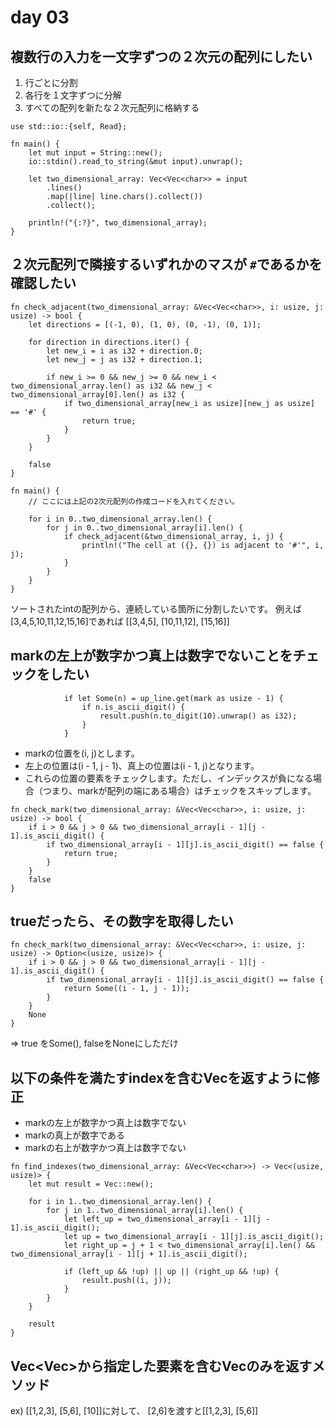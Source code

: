 # day 03

## 複数行の入力を一文字ずつの２次元の配列にしたい
1. 行ごとに分割
2. 各行を１文字ずつに分解
3. すべての配列を新たな２次元配列に格納する

```rust:
use std::io::{self, Read};

fn main() {
    let mut input = String::new();
    io::stdin().read_to_string(&mut input).unwrap();

    let two_dimensional_array: Vec<Vec<char>> = input
        .lines()
        .map(|line| line.chars().collect())
        .collect();

    println!("{:?}", two_dimensional_array);
}
```

## ２次元配列で隣接するいずれかのマスが `#`であるかを確認したい

```rust:
fn check_adjacent(two_dimensional_array: &Vec<Vec<char>>, i: usize, j: usize) -> bool {
    let directions = [(-1, 0), (1, 0), (0, -1), (0, 1)];

    for direction in directions.iter() {
        let new_i = i as i32 + direction.0;
        let new_j = j as i32 + direction.1;

        if new_i >= 0 && new_j >= 0 && new_i < two_dimensional_array.len() as i32 && new_j < two_dimensional_array[0].len() as i32 {
            if two_dimensional_array[new_i as usize][new_j as usize] == '#' {
                return true;
            }
        }
    }

    false
}

fn main() {
    // ここには上記の2次元配列の作成コードを入れてください。

    for i in 0..two_dimensional_array.len() {
        for j in 0..two_dimensional_array[i].len() {
            if check_adjacent(&two_dimensional_array, i, j) {
                println!("The cell at ({}, {}) is adjacent to '#'", i, j);
            }
        }
    }
}
```

ソートされたintの配列から、連続している箇所に分割したいです。
例えば [3,4,5,10,11,12,15,16]であれば [[3,4,5], [10,11,12], [15,16]]

## markの左上が数字かつ真上は数字でないことをチェックをしたい
```rust:
            if let Some(n) = up_line.get(mark as usize - 1) {
                if n.is_ascii_digit() {
                    result.push(n.to_digit(10).unwrap() as i32);
                }
            }
```

- markの位置を(i, j)とします。
- 左上の位置は(i - 1, j - 1)、真上の位置は(i - 1, j)となります。
- これらの位置の要素をチェックします。ただし、インデックスが負になる場合（つまり、markが配列の端にある場合）はチェックをスキップします。

```rust:
fn check_mark(two_dimensional_array: &Vec<Vec<char>>, i: usize, j: usize) -> bool {
	if i > 0 && j > 0 && two_dimensional_array[i - 1][j - 1].is_ascii_digit() {
		if two_dimensional_array[i - 1][j].is_ascii_digit() == false {
			return true;
		}
	}
	false
}
```

## trueだったら、その数字を取得したい
```rust:
fn check_mark(two_dimensional_array: &Vec<Vec<char>>, i: usize, j: usize) -> Option<(usize, usize)> {
	if i > 0 && j > 0 && two_dimensional_array[i - 1][j - 1].is_ascii_digit() {
		if two_dimensional_array[i - 1][j].is_ascii_digit() == false {
			return Some((i - 1, j - 1));
		}
	}
	None
}
```
=> true をSome(), falseをNoneにしただけ

## 以下の条件を満たすindexを含むVecを返すように修正
- markの左上が数字かつ真上は数字でない
- markの真上が数字である
- markの右上が数字かつ真上は数字でない

```rust:
fn find_indexes(two_dimensional_array: &Vec<Vec<char>>) -> Vec<(usize, usize)> {
	let mut result = Vec::new();

	for i in 1..two_dimensional_array.len() {
		for j in 1..two_dimensional_array[i].len() {
			let left_up = two_dimensional_array[i - 1][j - 1].is_ascii_digit();
			let up = two_dimensional_array[i - 1][j].is_ascii_digit();
			let right_up = j + 1 < two_dimensional_array[i].len() && two_dimensional_array[i - 1][j + 1].is_ascii_digit();

			if (left_up && !up) || up || (right_up && !up) {
				result.push((i, j));
			}
		}
	}

	result
}
```

## Vec<Vec<i32>>から指定した要素を含むVec<i32>のみを返すメソッド
ex) [[1,2,3], [5,6], [10]]に対して、 [2,6]を渡すと[[1,2,3], [5,6]]
